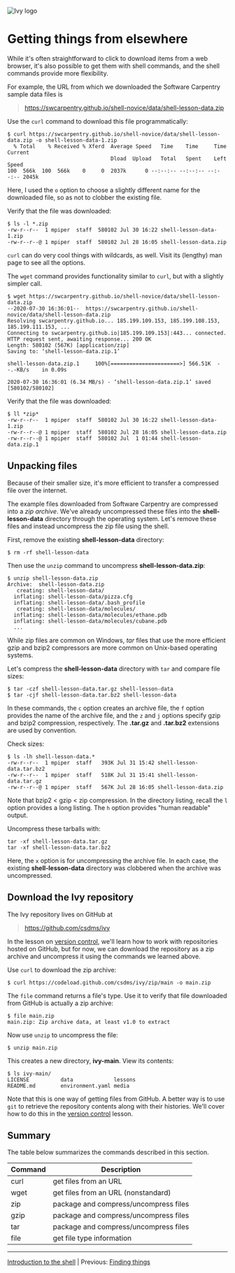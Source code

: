 ![Ivy logo](https://raw.githubusercontent.com/csdms/project/main/assets/CSDMS-logo-color-tagline-hor.png)

# Getting things from elsewhere

While it's often straightforward to click to download items from a web browser,
it's also possible to get them with shell commands,
and the shell commands provide more flexibility.

For example,
the URL from which we downloaded the Software Carpentry sample data files is

> https://swcarpentry.github.io/shell-novice/data/shell-lesson-data.zip

Use the `curl` command to download this file programmatically:
```
$ curl https://swcarpentry.github.io/shell-novice/data/shell-lesson-data.zip -o shell-lesson-data-1.zip
  % Total    % Received % Xferd  Average Speed   Time    Time     Time  Current
                                 Dload  Upload   Total   Spent    Left  Speed
100  566k  100  566k    0     0  2037k      0 --:--:-- --:--:-- --:--:-- 2045k
```
Here, I used the `o` option to choose a slightly different name
for the downloaded file,
so as not to clobber the existing file.

Verify that the file was downloaded:
```
$ ls -l *.zip
-rw-r--r--  1 mpiper  staff  580102 Jul 30 16:22 shell-lesson-data-1.zip
-rw-r--r--@ 1 mpiper  staff  580102 Jul 28 16:05 shell-lesson-data.zip
```

`curl` can do very cool things with wildcards, as well.
Visit its (lengthy) man page to see all the options.

The `wget` command provides functionality similar to `curl`,
but with a slightly simpler call.
```
$ wget https://swcarpentry.github.io/shell-novice/data/shell-lesson-data.zip
--2020-07-30 16:36:01--  https://swcarpentry.github.io/shell-novice/data/shell-lesson-data.zip
Resolving swcarpentry.github.io... 185.199.109.153, 185.199.108.153, 185.199.111.153, ...
Connecting to swcarpentry.github.io|185.199.109.153|:443... connected.
HTTP request sent, awaiting response... 200 OK
Length: 580102 (567K) [application/zip]
Saving to: ‘shell-lesson-data.zip.1’

shell-lesson-data.zip.1     100%[======================>] 566.51K  --.-KB/s    in 0.09s

2020-07-30 16:36:01 (6.34 MB/s) - ‘shell-lesson-data.zip.1’ saved [580102/580102]
```

Verify that the file was downloaded:
```
$ ll *zip*
-rw-r--r--  1 mpiper  staff  580102 Jul 30 16:22 shell-lesson-data-1.zip
-rw-r--r--@ 1 mpiper  staff  580102 Jul 28 16:05 shell-lesson-data.zip
-rw-r--r--@ 1 mpiper  staff  580102 Jul  1 01:44 shell-lesson-data.zip.1
```


## Unpacking files

Because of their smaller size,
it's more efficient to transfer a compressed file over the internet.

The example files downloaded from Software Carpentry
are compressed into a *zip archive*.
We've already uncompressed these files into the **shell-lesson-data** directory
through the operating system.
Let's remove these files and instead uncompress the zip file using the shell.

First, remove the existing **shell-lesson-data** directory:
```
$ rm -rf shell-lesson-data
```
Then use the `unzip` command to uncompress **shell-lesson-data.zip**:
```
$ unzip shell-lesson-data.zip
Archive:  shell-lesson-data.zip
   creating: shell-lesson-data/
  inflating: shell-lesson-data/pizza.cfg
  inflating: shell-lesson-data/.bash_profile
   creating: shell-lesson-data/molecules/
  inflating: shell-lesson-data/molecules/ethane.pdb
  inflating: shell-lesson-data/molecules/cubane.pdb
  ...
```

While zip files are common on Windows,
*tar* files that use the more efficient gzip and bzip2 compressors
are more common on Unix-based operating systems.

Let's compress the **shell-lesson-data** directory
with `tar` and compare file sizes:
```
$ tar -czf shell-lesson-data.tar.gz shell-lesson-data
$ tar -cjf shell-lesson-data.tar.bz2 shell-lesson-data
```
In these commands,
the `c` option creates an archive file,
the `f` option provides the name of the archive file,
and the `z` and `j` options specify gzip and bzip2 compression, respectively.
The **.tar.gz** and **.tar.bz2** extensions are used by convention.

Check sizes:
```
$ ls -lh shell-lesson-data.*
-rw-r--r--  1 mpiper  staff   393K Jul 31 15:42 shell-lesson-data.tar.bz2
-rw-r--r--  1 mpiper  staff   518K Jul 31 15:41 shell-lesson-data.tar.gz
-rw-r--r--@ 1 mpiper  staff   567K Jul 28 16:05 shell-lesson-data.zip
```
Note that bzip2 < gzip < zip compression.
In the directory listing, recall the `l` option provides a long listing.
The `h` option provides "human readable" output.

Uncompress these tarballs with:
```
tar -xf shell-lesson-data.tar.gz
tar -xf shell-lesson-data.tar.bz2
```
Here, the `x` option is for uncompressing the archive file.
In each case,
the existing **shell-lesson-data** directory was clobbered
when the archive was uncompressed.


## Download the Ivy repository

The Ivy repository lives on GitHub at

> https://github.com/csdms/ivy

In the lesson on [version control](../git/index.md),
we'll learn how to work with repositories hosted on GitHub,
but for now,
we can download the repository as a zip archive
and uncompress it using the commands we learned above.

Use `curl` to download the zip archive:
```
$ curl https://codeload.github.com/csdms/ivy/zip/main -o main.zip
```

The `file` command returns a file's type.
Use it to verify that file downloaded from GitHub
is actually a zip archive:
```
$ file main.zip
main.zip: Zip archive data, at least v1.0 to extract
```

Now use `unzip` to uncompress the file:
```
$ unzip main.zip
```
This creates a new directory, **ivy-main**.
View its contents:
```
$ ls ivy-main/
LICENSE          data             lessons
README.md        environment.yaml media
```

Note that this is one way of getting files from GitHub.
A better way is to use `git` to retrieve the repository contents
along with their histories.
We'll cover how to do this in the [version control](../git/index.md) lesson.


## Summary

The table below summarizes the commands described in this section.

| Command  | Description
| -------- | -----------
| curl     | get files from an URL
| wget     | get files from an URL (nonstandard)
| zip      | package and compress/uncompress files
| gzip     | package and compress/uncompress files
| tar      | package and compress/uncompress files
| file     | get file type information

___

[Introduction to the shell](./index.md) |
Previous: [Finding things](./finding-things.md)
